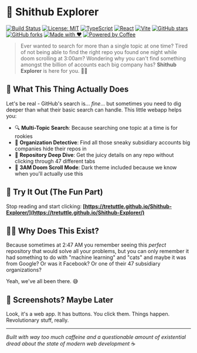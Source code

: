 # 🤡 Shithub Explorer

[![Build Status](https://github.com/tretuttle/Shithub-Explorer/workflows/deploy/badge.svg)](https://github.com/tretuttle/Shithub-Explorer/actions)
[![License: MIT](https://img.shields.io/badge/License-MIT-yellow.svg)](https://opensource.org/licenses/MIT)
[![TypeScript](https://img.shields.io/badge/TypeScript-007ACC?style=flat&logo=typescript&logoColor=white)](https://www.typescriptlang.org/)
[![React](https://img.shields.io/badge/React-20232A?style=flat&logo=react&logoColor=61DAFB)](https://reactjs.org/)
[![Vite](https://img.shields.io/badge/Vite-646CFF?style=flat&logo=vite&logoColor=white)](https://vitejs.dev/)
[![GitHub stars](https://img.shields.io/github/stars/tretuttle/Shithub-Explorer?style=social)](https://github.com/tretuttle/Shithub-Explorer/stargazers)
[![GitHub forks](https://img.shields.io/github/forks/tretuttle/Shithub-Explorer?style=social)](https://github.com/tretuttle/Shithub-Explorer/network)
[![Made with ❤️](https://img.shields.io/badge/Made%20with-❤️-red.svg)](https://github.com/tretuttle/Shithub-Explorer)
[![Powered by Coffee](https://img.shields.io/badge/Powered%20by-Coffee-brown.svg)](https://buymeacoffee.com)

> Ever wanted to search for more than a single topic at one time? Tired of not being able to find the right repo you found one night while doom scrolling at 3:00am? Wondering why you can't find something amongst the billion of accounts each big company has? **Shithub Explorer** is here for you. 🕵️‍♂️

## 🎯 What This Thing Actually Does

Let's be real - GitHub's search is... *fine*... but sometimes you need to dig deeper than what their basic search can handle. This little webapp helps you:

- 🔍 **Multi-Topic Search**: Because searching one topic at a time is for rookies
- 🏢 **Organization Detective**: Find all those sneaky subsidiary accounts big companies hide their repos in
- 🧭 **Repository Deep Dive**: Get the juicy details on any repo without clicking through 47 different tabs
- 🌙 **3AM Doom Scroll Mode**: Dark theme included because we know when you'll actually use this

## 🚀 Try It Out (The Fun Part)

Stop reading and start clicking: **[https://tretuttle.github.io/Shithub-Explorer/](https://tretuttle.github.io/Shithub-Explorer/)**

## 🤷‍♂️ Why Does This Exist?

Because sometimes at 2:47 AM you remember seeing this *perfect* repository that would solve all your problems, but you can only remember it had something to do with "machine learning" and "cats" and maybe it was from Google? Or was it Facebook? Or one of their 47 subsidiary organizations?

Yeah, we've all been there. 😅

## 🎨 Screenshots? Maybe Later

Look, it's a web app. It has buttons. You click them. Things happen. Revolutionary stuff, really.

---

*Built with way too much caffeine and a questionable amount of existential dread about the state of modern web development* ☕️

<!-- Trigger GitHub Pages setup -->